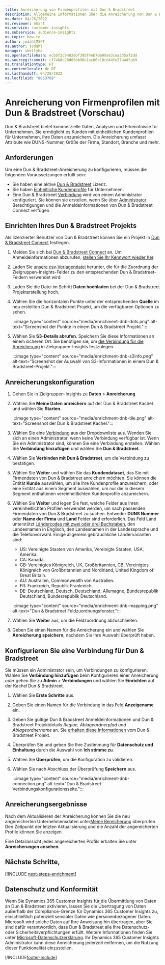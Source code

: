 ```yaml
---
title: Anreicherung von Firmenprofilen mit Dun & Bradstreet
description: Allgemeine Informationen über die Anreicherung von Dun & Bradstreet durch Dritte.
ms.date: 04/26/2022
ms.reviewer: mhart
ms.service: customer-insights
ms.subservice: audience-insights
ms.topic: how-to
author: jodahlMSFT
ms.author: jodahl
manager: shellyha
ms.openlocfilehash: ecbbf2c94020bf395f4eb70a99a63cea335af2dd
ms.sourcegitcommit: cf74b8c20d88eb96e1ac86e18cd44fe27aad5ab9
ms.translationtype: HT
ms.contentlocale: de-DE
ms.lasthandoff: 04/28/2022
ms.locfileid: "8653709"
---
```

# <a name="enrichment-of-company-profiles-with-dun--bradstreet-preview"></a>Anreicherung von Firmenprofilen mit Dun & Bradstreet (Vorschau)

Dun & Bradstreet bietet kommerzielle Daten, Analysen und Erkenntnisse für Unternehmen. Sie ermöglicht es Kunden mit einheitlichen Kundenprofilen für Unternehmen, ihre Daten anzureichern. Die Anreicherung umfasst Attribute wie DUNS-Nummer, Größe der Firma, Standort, Branche und mehr.

## <a name="prerequisites"></a>Anforderungen

Um eine Dun & Bradstreet-Anreicherung zu konfigurieren, müssen die folgenden Voraussetzungen erfüllt sein:

- Sie haben eine aktive [Dun & Bradstreet](https://www.dnb.com/marketing/media/give-your-data-a-boost.html?source=microsoft_audience_insights) Lizenz.
- Sie haben [Einheitliche Kundenprofile](customer-profiles.md) für Unternehmen.
- Eine Dun & Bradstreet [Verbindung](connections.md) wird von einem Administrator konfiguriert. Sie können sie erstellen, wenn Sie über [Administrator](permissions.md#admin) Berechtigungen und die Anmeldeinformationen von Dun & Bradstreet Connect verfügen. 

## <a name="setting-up-your-dun--bradstreet-project"></a>Einrichten Ihres Dun & Bradstreet Projekts

Als lizenzierter Benutzer von Dun & Bradstreet können Sie ein Projekt in [Dun & Bradstreet Connect](https://connect.dnb.com?lead_source=microsoft_audienceinsights) festlegen. 


1. Melden Sie sich bei [Dun & Bradstreet Connect](https://connect.dnb.com?lead_source=microsoft_audienceinsights) an. Um Anmeldeinformationen abzurufen, [stellen Sie Ihr Kennwort wieder her](https://sso.dnb.com/signin/forgot-password?lead_source=microsoft_audienceinsights).

1. Laden Sie [unsere csv-Vorlagendatei](https://c360devenrichment.blob.core.windows.net/mapping/DnBCIdatamapping.csv) herunter, die für die Zuordnung der Zielgruppen-Insights-Felder zu den entsprechenden Dun & Bradstreet-Feldern verwendet wird. 

1. Laden Sie die Datei im Schritt **Daten hochladen** bei der Dun & Bradstreet Projekterstellung hoch. 

1. Wählen Sie die horizontalen Punkte unter der entsprechenden **Quelle** im neu erstellten Dun & Bradstreet Projekt, um die verfügbaren Optionen zu sehen.

   :::image type="content" source="media/enrichment-dnb-dots.png" alt-text="Screenshot der Punkte in einem Dun & Bradstreet Projekt.":::

1. Wählen Sie **S3-Details abrufen**. Speichern Sie diese Informationen an einem sicheren Ort. Sie benötigen sie, um [die Verbindung für die Anreicherung](#configure-a-connection-for-dun--bradstreet) in Zielgruppen-Insights festzulegen. 

   :::image type="content" source="media/enrichment-dnb-s3info.png" alt-text="Screenshot der Auswahl von S3-Informationen in einem Dun & Bradstreet-Projekt.":::



## <a name="configure-the-enrichment"></a>Anreicherungskonfiguration

1. Gehen Sie in Zielgruppen-Insights zu **Daten** > **Anreicherung**.

1. Wählen Sie **Meine Daten anreichern** auf der Dun & Bradstreet Kachel und wählen Sie **Starten**.

   :::image type="content" source="media/enrichment-dnb-tile.png" alt-text="Screenshot der Dun & Bradstreet Kachel.":::

1. Wählen Sie eine [Verbindung](connections.md) aus der Dropdownliste aus. Wenden Sie sich an einen Administrator, wenn keine Verbindung verfügbar ist. Wenn Sie ein Administrator sind, können Sie eine Verbindung erstellen. Wählen Sie **Verbindung hinzufügen** und wählen Sie **Dun & Bradstreet**. 

1. Wählen Sie **Verbinden mit Dun & Bradstreet**, um die Verbindung zu bestätigen.

1. Wählen Sie **Weiter** und wählen Sie das **Kundendataset**, das Sie mit Firmendaten von Dun & Bradstreet anreichern möchten. Sie können die Entität **Kunde** auswählen, um alle Ihre Kundenprofile anzureichern, oder eine Entität aus einem Segment auswählen, um nur die in diesem Segment enthaltenen vereinheitlichten Kundenprofile anzureichern.

1. Wählen Sie **Weiter** und legen Sie fest, welche Felder aus Ihren vereinheitlichten Profilen verwendet werden, um nach passenden Firmendaten von Dun & Bradstreet zu suchen. Entweder **DUNS Nummer** oder **Name der Firma** und **Land** Felder sind erforderlich. Das Feld Land unterstützt [Ländercodes mit zwei oder drei Buchstaben](https://www.iso.org/iso-3166-country-codes.html), den Landesnamen in Englisch, den Landesnamen in der Landessprache und die Telefonvorwahl. Einige allgemein gebräuchliche Ländervarianten sind:

   * US: Vereinigte Staaten von Amerika, Vereinigte Staaten, USA, Amerika.
   * CA: Kanada.
   * GB: Vereinigtes Königreich, UK, Großbritannien, GB, Vereinigtes Königreich von Großbritannien und Nordirland, United Kingdom of Great Britain.
   * AU: Australien, Commonwealth von Australien.
   * FR: Frankreich, Republik Frankreich.
   * DE: Deutschland, Deutsch, Deutschland, Allemagne, Bundesrepublik Deutschland, Bundesrepublik Deutschland.

   :::image type="content" source="media/enrichment-dnb-mapping.png" alt-text="Dun & Bradstreet Feldzuordnungsfenster.":::

1. Wählen Sie **Weiter** aus, um die Feldzuordnung abzuschließen.

1. Geben Sie einen Namen für die Anreicherung ein und wählen Sie **Anreicherung speichern**, nachdem Sie Ihre Auswahl überprüft haben.


## <a name="configure-a-connection-for-dun--bradstreet"></a>Konfigurieren Sie eine Verbindung für Dun & Bradstreet 

Sie müssen ein Administrator sein, um Verbindungen zu konfigurieren. Wählen Sie **Verbindung hinzufügen** beim Konfigurieren einer Anreicherung *oder* gehen Sie zu **Admin** > **Verbindungen** und wählen Sie **Einrichten** auf der Kachel Dun & Bradstreet.

1. Wählen Sie **Erste Schritte** aus. 

1. Geben Sie einen Namen für die Verbindung in das Feld **Anzeigename** ein.

1. Geben Sie gültige Dun & Bradstreet Anmeldeinformationen und Dun & Bradstreet Projektdetails *Region, Ablageordnerpfad und Ablageordnername* an. Sie [erhalten diese Informationen](#setting-up-your-dun--bradstreet-project) vom Dun & Bradstreet Projekt.

1. Überprüfen Sie und geben Sie Ihre Zustimmung für **Datenschutz und Einhaltung** durch die Auswahl von **Ich stimme zu**.

1. Wählen Sie **Überprüfen**, um die Konfiguration zu validieren.

1. Wählen Sie nach Abschluss der Überprüfung **Speichern** aus.
   
   :::image type="content" source="media/enrichment-dnb-connection.png" alt-text="Dun & Bradstreet-Verbindungskonfigurationsseite.":::

## <a name="enrichment-results"></a>Anreicherungsergebnisse

Nach dem Aktualisieren der Anreicherung können Sie die neu angereicherten Unternehmensdaten unter[Meine Bereicherung](enrichment-hub.md) überprüfen. Den Zeitpunkt der letzten Aktualisierung und die Anzahl der angereicherten Profile können Sie anzeigen.

Eine Detailansicht jedes angereicherten Profils erhalten Sie unter **Anreicherungen ansehen**.

## <a name="next-steps"></a>Nächste Schritte,

[!INCLUDE [next-steps-enrichment](includes/next-steps-enrichment.md)]

## <a name="data-privacy-and-compliance"></a>Datenschutz und Konformität

Wenn Sie Dynamics 365 Customer Insights für die Übermittlung von Daten an Dun & Bradstreet aktivieren, lassen Sie die Übertragung von Daten außerhalb der Compliance-Grenze für Dynamics 365 Customer Insights zu, einschließlich potenziell sensibler Daten wie personenbezogener Daten. Microsoft wird solche Daten auf Ihre Anweisung hin übertragen, aber Sie sind dafür verantwortlich, dass Dun & Bradstreet alle Ihre Datenschutz- oder Sicherheitsverpflichtungen erfüllt. Weitere Informationen finden Sie unter [Microsoft-Datenschutzerklärung](https://go.microsoft.com/fwlink/?linkid=396732).
Ihr Dynamics 365 Customer Insights Administrator kann diese Anreicherung jederzeit entfernen, um die Nutzung dieser Funktionalität einzustellen.


[!INCLUDE[footer-include](includes/footer-banner.md)]

